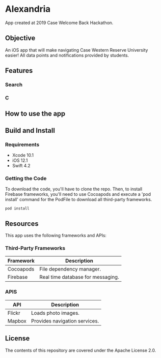 # Alexandria
App created at 2019 Case Welcome Back Hackathon.

## Objective
An iOS app that will make navigating Case Western Reserve University easier! All data points and notifications provided by students.

## Features
### Search

### C

## How to use the app

## Build and Install
### Requirements
- Xcode 10.1
- iOS 12.1
- Swift 4.2

### Getting the Code
To download the code, you'll have to clone the repo. Then, to install Firebase frameworks, you'll need to use Cocoapods and execute a 'pod install' command for the PodFile to download all third-party frameworks.

`pod install`

## Resources
This app uses the following frameworks and APIs:

### Third-Party Frameworks
| Framework | Description |
| --- | --- |
| Cocoapods | File dependency manager. |
| Firebase | Real time database for messaging. |

### APIS
| API | Description |
| --- | --- |
| Flickr | Loads photo images. |
| Mapbox | Provides navigation services. |

## License
The contents of this repository are covered under the Apache License 2.0.
